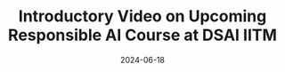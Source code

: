 ---
title: "Introductory Video on Upcoming Responsible AI Course at DSAI IITM"
date: 2024-06-18
link: "https://www.youtube.com/watch?v=phBqlIwJxNQ"
image: "/images/responsible-ai.png"
publisher: "NPTEL-NOC IITM"
draft: false
---